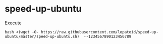 # speed-up-ubuntu
Execute 

`bash <(wget -O- https://raw.githubusercontent.com/lopatoid/speed-up-ubuntu/master/speed-up-ubuntu.sh)  --1234567890123456789`
